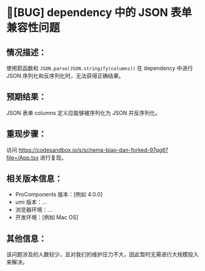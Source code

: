 # 🐛[BUG] dependency 中的 JSON 表单兼容性问题

## 情况描述：

使用箭函数和 `JSON.parse(JSON.stringify(columns))` 在 dependency 中进行 JSON 序列化和反序列化时，无法获得正确结果。

## 预期结果：

JSON 表单 columns 定义应能够被序列化为 JSON 并反序列化。

## 重现步骤：

访问 https://codesandbox.io/s/schema-biao-dan-forked-97qg6?file=/App.tsx 进行复现。

## 相关版本信息：

- ProComponents 版本：[例如 4.0.0]
- umi 版本：...
- 浏览器环境：...
- 开发环境：[例如 Mac OS]

## 其他信息：

该问题涉及的人数较少，且对我们的维护压力不大，因此暂时无需进行大规模投入来解决。
